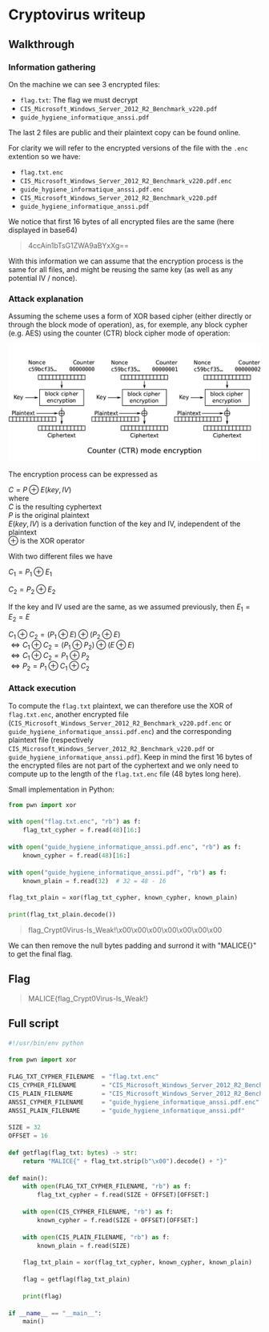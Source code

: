 # Cryptovirus writeup

## Walkthrough

### Information gathering

On the machine we can see 3 encrypted files:

- `flag.txt`: The flag we must decrypt
- `CIS_Microsoft_Windows_Server_2012_R2_Benchmark_v220.pdf`
- `guide_hygiene_informatique_anssi.pdf`

The last 2 files are public and their plaintext copy can be found online.

For clarity we will refer to the encrypted versions of the file with the `.enc` extention so we have:

- `flag.txt.enc`
- `CIS_Microsoft_Windows_Server_2012_R2_Benchmark_v220.pdf.enc`
- `guide_hygiene_informatique_anssi.pdf.enc`
- `CIS_Microsoft_Windows_Server_2012_R2_Benchmark_v220.pdf`
- `guide_hygiene_informatique_anssi.pdf`

We notice that first 16 bytes of all encrypted files are the same (here displayed in base64)

> 4ccAin1bTsG1ZWA9aBYxXg==

With this information we can assume that the encryption process is the same for all files, and might be reusing the same key (as well as any potential IV / nonce).

### Attack explanation

Assuming the scheme uses a form of XOR based cipher (either directly or through the block mode of operation), as, for exemple, any block cypher (e.g. AES) using the counter (CTR) block cipher mode of operation:

![Diagram explaning the counter (CTR) block cipher mode of operation](_assets/ctr.png)

The encryption process can be expressed as

$C = P \oplus E(key, IV)$  
where  
$C$ is the resulting cyphertext  
$P$ is the original plaintext  
$E(key, IV)$ is a derivation function of the key and IV, independent of the plaintext  
$\oplus$ is the XOR operator

With two different files we have

$C_1 = P_1 \oplus E_1$

$C_2 = P_2 \oplus E_2$

If the key and IV used are the same, as we assumed previously, then $E_1 = E_2 = E$

$C_1 \oplus C_2 = (P_1 \oplus E) \oplus (P_2 \oplus E)$  
$\Leftrightarrow C_1 \oplus C_2 = (P_1 \oplus P_2) \oplus (E \oplus E)$  
$\Leftrightarrow C_1 \oplus C_2 = P_1 \oplus P_2$  
$\Leftrightarrow P_2 = P_1 \oplus C_1 \oplus C_2$

### Attack execution

To compute the `flag.txt` plaintext, we can therefore use the XOR of `flag.txt.enc`, another encrypted file (`CIS_Microsoft_Windows_Server_2012_R2_Benchmark_v220.pdf.enc` or `guide_hygiene_informatique_anssi.pdf.enc`) and the corresponding plaintext file (respectively `CIS_Microsoft_Windows_Server_2012_R2_Benchmark_v220.pdf` or `guide_hygiene_informatique_anssi.pdf`). Keep in mind the first 16 bytes of the encrypted files are not part of the cyphertext and we only need to compute up to the length of the `flag.txt.enc` file (48 bytes long here).

Small implementation in Python:

```py
from pwn import xor

with open("flag.txt.enc", "rb") as f:
    flag_txt_cypher = f.read(48)[16:]

with open("guide_hygiene_informatique_anssi.pdf.enc", "rb") as f:
    known_cypher = f.read(48)[16:]

with open("guide_hygiene_informatique_anssi.pdf", "rb") as f:
    known_plain = f.read(32)  # 32 = 48 - 16

flag_txt_plain = xor(flag_txt_cypher, known_cypher, known_plain)

print(flag_txt_plain.decode())
```

> flag_Crypt0Virus-Is_Weak!\x00\x00\x00\x00\x00\x00\x00

We can then remove the null bytes padding and surrond it with "MALICE{}" to get the final flag.

## Flag

> MALICE{flag_Crypt0Virus-Is_Weak!}

## Full script

```py
#!/usr/bin/env python

from pwn import xor

FLAG_TXT_CYPHER_FILENAME  = "flag.txt.enc"
CIS_CYPHER_FILENAME       = "CIS_Microsoft_Windows_Server_2012_R2_Benchmark_v220.pdf.enc"
CIS_PLAIN_FILENAME        = "CIS_Microsoft_Windows_Server_2012_R2_Benchmark_v220.pdf"
ANSSI_CYPHER_FILENAME     = "guide_hygiene_informatique_anssi.pdf.enc"
ANSSI_PLAIN_FILENAME      = "guide_hygiene_informatique_anssi.pdf"

SIZE = 32
OFFSET = 16

def getflag(flag_txt: bytes) -> str:
    return "MALICE{" + flag_txt.strip(b"\x00").decode() + "}"

def main():
    with open(FLAG_TXT_CYPHER_FILENAME, "rb") as f:
        flag_txt_cypher = f.read(SIZE + OFFSET)[OFFSET:]

    with open(CIS_CYPHER_FILENAME, "rb") as f:
        known_cypher = f.read(SIZE + OFFSET)[OFFSET:]

    with open(CIS_PLAIN_FILENAME, "rb") as f:
        known_plain = f.read(SIZE)

    flag_txt_plain = xor(flag_txt_cypher, known_cypher, known_plain)

    flag = getflag(flag_txt_plain)

    print(flag)

if __name__ == "__main__":
    main()
```
